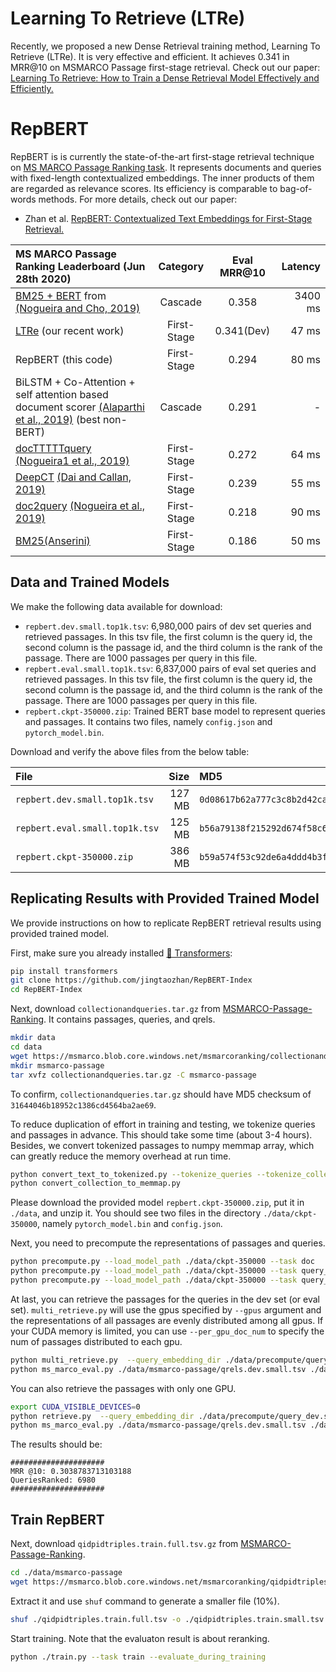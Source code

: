 # Learning To Retrieve (LTRe)

Recently, we proposed a new Dense Retrieval training method, Learning To Retrieve (LTRe). It is very effective and efficient. It achieves 0.341 in MRR@10 on MSMARCO Passage first-stage retrieval. Check out our paper:
[Learning To Retrieve: How to Train a Dense Retrieval Model Effectively and Efficiently.](https://arxiv.org/abs/2010.10469)

# RepBERT

RepBERT is is currently the state-of-the-art first-stage retrieval technique on [MS MARCO Passage Ranking task](https://microsoft.github.io/msmarco/). It represents documents and queries with fixed-length contextualized embeddings. The inner products of them are regarded as relevance scores. Its efficiency is comparable to bag-of-words methods. For more details, check out our paper:

+ Zhan et al.  [RepBERT: Contextualized Text Embeddings for First-Stage Retrieval.](https://arxiv.org/abs/2006.15498)


MS MARCO Passage Ranking Leaderboard (Jun 28th 2020) | Category | Eval MRR@10 | Latency
:------------------------------------ | :------------: | :------: | ------:
[BM25 + BERT](https://github.com/nyu-dl/dl4marco-bert) from [(Nogueira and Cho, 2019)](https://arxiv.org/abs/1901.04085) | Cascade | 0.358 | 3400 ms
[LTRe](https://arxiv.org/abs/2010.10469) (our recent work)      | First-Stage  | 0.341(Dev) | 47 ms
RepBERT (this code)      | First-Stage       | 0.294 | 80 ms
BiLSTM + Co-Attention + self attention based document scorer [(Alaparthi et al., 2019)](https://arxiv.org/abs/1906.06056) (best non-BERT) | Cascade | 0.291 | -
[docTTTTTquery](https://github.com/castorini/docTTTTTquery) [(Nogueira1 et al., 2019)](https://cs.uwaterloo.ca/~jimmylin/publications/Nogueira_Lin_2019_docTTTTTquery.pdf)        | First-Stage     | 0.272 | 64 ms
[DeepCT](https://github.com/AdeDZY/DeepCT) [(Dai and Callan, 2019)](https://github.com/AdeDZY/DeepCT)        | First-Stage      | 0.239 | 55 ms
[doc2query](https://github.com/nyu-dl/dl4ir-doc2query) [(Nogueira et al., 2019)](https://github.com/nyu-dl/dl4ir-doc2query)        | First-Stage      | 0.218 | 90 ms
[BM25(Anserini)](https://github.com/castorini/anserini/blob/master/docs/experiments-msmarco-passage.md) | First-Stage  | 0.186  | 50 ms

## Data and Trained Models

We make the following data available for download:

+ `repbert.dev.small.top1k.tsv`: 6,980,000 pairs of dev set queries and retrieved passages. In this tsv file, the first column is the query id, the second column is the passage id, and the third column is the rank of the passage. There are 1000 passages per query in this file.
+ `repbert.eval.small.top1k.tsv`: 6,837,000 pairs of eval set queries and retrieved passages. In this tsv file, the first column is the query id, the second column is the passage id, and the third column is the rank of the passage. There are 1000 passages per query in this file.
+ `repbert.ckpt-350000.zip`: Trained BERT base model to represent queries and passages. It contains two files, namely `config.json` and `pytorch_model.bin`.

Download and verify the above files from the below table:

File | Size | MD5 | Download
:----|-----:|:----|:-----
`repbert.dev.small.top1k.tsv` | 127 MB | `0d08617b62a777c3c8b2d42ca5e89a8e` | [[Google Drive](https://drive.google.com/file/d/1MrrwDmTZOiFx3qjfPxi4lDSdQk1tR5C6/view?usp=sharing)]
`repbert.eval.small.top1k.tsv` | 125 MB | `b56a79138f215292d674f58c694d5206` | [[Google Drive](https://drive.google.com/file/d/1twRGEJZFZc4zYa75q8UFEz9ZS2oh0oyE/view?usp=sharing)]
`repbert.ckpt-350000.zip` | 386 MB| `b59a574f53c92de6a4ddd4b3fbef784a` | [[Google Drive](https://drive.google.com/file/d/1xhwy_nvRWSNyJ2V7uP3FC5zVwj1Xmylv/view?usp=sharing)] 


## Replicating Results with Provided Trained Model

We provide instructions on how to replicate RepBERT retrieval results using provided trained model.

First, make sure you already installed [🤗 Transformers](https://github.com/huggingface/transformers):

```bash
pip install transformers
git clone https://github.com/jingtaozhan/RepBERT-Index
cd RepBERT-Index
```

Next, download `collectionandqueries.tar.gz` from [MSMARCO-Passage-Ranking](https://github.com/microsoft/MSMARCO-Passage-Ranking). It contains passages, queries, and qrels.

```bash
mkdir data
cd data
wget https://msmarco.blob.core.windows.net/msmarcoranking/collectionandqueries.tar.gz
mkdir msmarco-passage
tar xvfz collectionandqueries.tar.gz -C msmarco-passage
```

To confirm, `collectionandqueries.tar.gz` should have MD5 checksum of `31644046b18952c1386cd4564ba2ae69`.

To reduce duplication of effort in training and testing, we tokenize queries and passages in advance. This should take some time (about 3-4 hours). Besides, we convert tokenized passages to numpy memmap array, which can greatly reduce the memory overhead at run time.

```bash
python convert_text_to_tokenized.py --tokenize_queries --tokenize_collection
python convert_collection_to_memmap.py
```

Please download the provided model `repbert.ckpt-350000.zip`, put it in `./data`, and unzip it. You should see two files in the directory `./data/ckpt-350000`, namely `pytorch_model.bin` and `config.json`.

Next, you need to precompute the representations of passages and queries. 

```bash
python precompute.py --load_model_path ./data/ckpt-350000 --task doc
python precompute.py --load_model_path ./data/ckpt-350000 --task query_dev.small
python precompute.py --load_model_path ./data/ckpt-350000 --task query_eval.small
```

At last, you can retrieve the passages for the queries in the dev set (or eval set). `multi_retrieve.py` will use the gpus specified by `--gpus` argument and the representations of all passages are evenly distributed among all gpus. If your CUDA memory is limited, you can use `--per_gpu_doc_num` to specify the num of passages distributed to each gpu. 

```bash
python multi_retrieve.py  --query_embedding_dir ./data/precompute/query_dev.small_embedding --output_path ./data/retrieve/repbert.dev.small.top1k.tsv --hit 1000 --gpus 0,1,2,3,4
python ms_marco_eval.py ./data/msmarco-passage/qrels.dev.small.tsv ./data/retrieve/repbert.dev.small.top1k.tsv
```

You can also retrieve the passages with only one GPU.

```bash
export CUDA_VISIBLE_DEVICES=0
python retrieve.py  --query_embedding_dir ./data/precompute/query_dev.small_embedding --output_path ./data/retrieve/repbert.dev.small.top1k.tsv --hit 1000 --per_gpu_doc_num 1800000
python ms_marco_eval.py ./data/msmarco-passage/qrels.dev.small.tsv ./data/retrieve/repbert.dev.small.top1k.tsv
```

The results should be:

```
#####################
MRR @10: 0.3038783713103188
QueriesRanked: 6980
#####################
```

## Train RepBERT

Next, download `qidpidtriples.train.full.tsv.gz` from [MSMARCO-Passage-Ranking](https://github.com/microsoft/MSMARCO-Passage-Ranking).

```bash
cd ./data/msmarco-passage
wget https://msmarco.blob.core.windows.net/msmarcoranking/qidpidtriples.train.full.tsv.gz
```

Extract it and use `shuf` command to generate a smaller file (10%).

```bash
shuf ./qidpidtriples.train.full.tsv -o ./qidpidtriples.train.small.tsv -n 26991900
```

Start training. Note that the evaluaton result is about reranking.

```bash
python ./train.py --task train --evaluate_during_training
```

